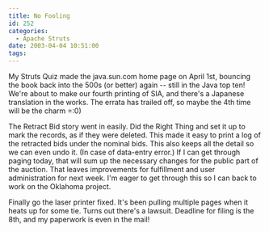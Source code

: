 ```yaml
---
title: No Fooling
id: 252
categories:
  - Apache Struts
date: 2003-04-04 10:51:00
tags:
---
```


My Struts Quiz made the java.sun.com home page on April 1st, bouncing the book back into the 500s (or better) again -- still in the Java top ten! We're about to make our fourth printing of SIA, and there's a Japanese translation in the works. The errata has trailed off, so maybe the 4th time will be the charm =:0)

The Retract Bid story went in easily. Did the Right Thing and set it up to mark the records, as if they were deleted. This made it easy to print a log of the retracted bids under the nominal bids. This also keeps all the detail so we can even undo it. (In case of data-entry error.) If I can get through paging today, that will sum up the necessary changes for the public part of the auction. That leaves improvements for fulfillment and user administration for next week. I'm eager to get through this so I can back to work on the Oklahoma project.

Finally go the laser printer fixed. It's been pulling multiple pages when it heats up for some tie. Turns out there's a lawsuit. Deadline for filing is the 8th, and my paperwork is even in the mail!